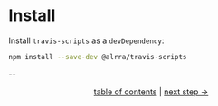 # Install

Install `travis-scripts` as a `devDependency`:

```bash
npm install --save-dev @alrra/travis-scripts
```

--

<div align="center">
    <a href="../README.md#usage">table of contents</a> |
    <a href="github-deploy-keys.md">next step →</a>
</div>
